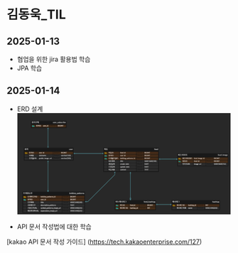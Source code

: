 # 김동욱_TIL

## 2025-01-13
- 협업을 위한 jira 활용법 학습
- JPA 학습

## 2025-01-14
- ERD 설계 
![image.png](./image.png)

- API 문서 작성법에 대한 학습

[kakao API 문서 작성 가이드] (https://tech.kakaoenterprise.com/127)
